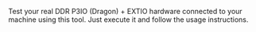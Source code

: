 Test your real DDR P3IO (Dragon) + EXTIO hardware connected to your machine
using this tool. Just execute it and follow the usage instructions.